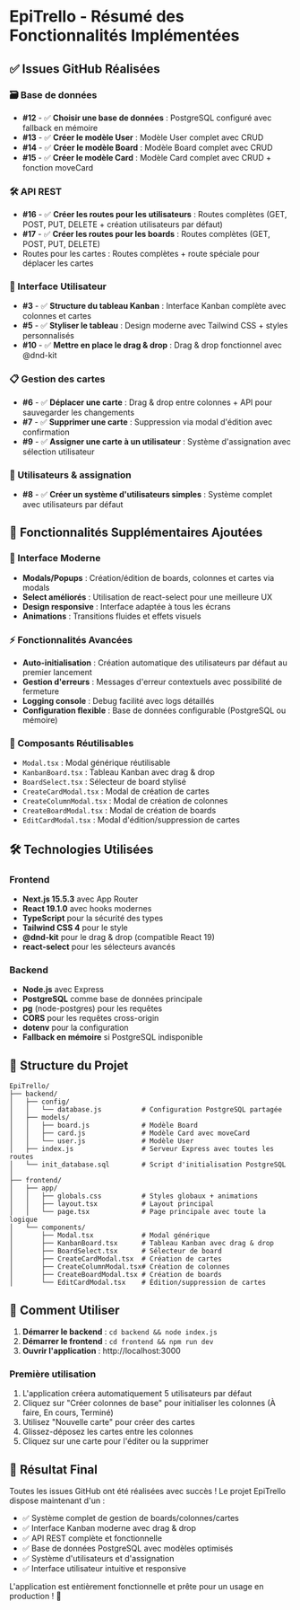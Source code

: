 # EpiTrello - Résumé des Fonctionnalités Implémentées

## ✅ Issues GitHub Réalisées

### 🗃️ Base de données
- **#12** - ✅ **Choisir une base de données** : PostgreSQL configuré avec fallback en mémoire
- **#13** - ✅ **Créer le modèle User** : Modèle User complet avec CRUD
- **#14** - ✅ **Créer le modèle Board** : Modèle Board complet avec CRUD
- **#15** - ✅ **Créer le modèle Card** : Modèle Card complet avec CRUD + fonction moveCard

### 🛠️ API REST
- **#16** - ✅ **Créer les routes pour les utilisateurs** : Routes complètes (GET, POST, PUT, DELETE + création utilisateurs par défaut)
- **#17** - ✅ **Créer les routes pour les boards** : Routes complètes (GET, POST, PUT, DELETE)
- Routes pour les cartes : Routes complètes + route spéciale pour déplacer les cartes

### 🎨 Interface Utilisateur
- **#3** - ✅ **Structure du tableau Kanban** : Interface Kanban complète avec colonnes et cartes
- **#5** - ✅ **Styliser le tableau** : Design moderne avec Tailwind CSS + styles personnalisés
- **#10** - ✅ **Mettre en place le drag & drop** : Drag & drop fonctionnel avec @dnd-kit

### 📋 Gestion des cartes
- **#6** - ✅ **Déplacer une carte** : Drag & drop entre colonnes + API pour sauvegarder les changements
- **#7** - ✅ **Supprimer une carte** : Suppression via modal d'édition avec confirmation
- **#9** - ✅ **Assigner une carte à un utilisateur** : Système d'assignation avec sélection utilisateur

### 👥 Utilisateurs & assignation
- **#8** - ✅ **Créer un système d'utilisateurs simples** : Système complet avec utilisateurs par défaut

## 🚀 Fonctionnalités Supplémentaires Ajoutées

### 🎯 Interface Moderne
- **Modals/Popups** : Création/édition de boards, colonnes et cartes via modals
- **Select améliorés** : Utilisation de react-select pour une meilleure UX
- **Design responsive** : Interface adaptée à tous les écrans
- **Animations** : Transitions fluides et effets visuels

### ⚡ Fonctionnalités Avancées
- **Auto-initialisation** : Création automatique des utilisateurs par défaut au premier lancement
- **Gestion d'erreurs** : Messages d'erreur contextuels avec possibilité de fermeture
- **Logging console** : Debug facilité avec logs détaillés
- **Configuration flexible** : Base de données configurable (PostgreSQL ou mémoire)

### 🎨 Composants Réutilisables
- `Modal.tsx` : Modal générique réutilisable
- `KanbanBoard.tsx` : Tableau Kanban avec drag & drop
- `BoardSelect.tsx` : Sélecteur de board stylisé
- `CreateCardModal.tsx` : Modal de création de cartes
- `CreateColumnModal.tsx` : Modal de création de colonnes
- `CreateBoardModal.tsx` : Modal de création de boards
- `EditCardModal.tsx` : Modal d'édition/suppression de cartes

## 🛠️ Technologies Utilisées

### Frontend
- **Next.js 15.5.3** avec App Router
- **React 19.1.0** avec hooks modernes
- **TypeScript** pour la sécurité des types
- **Tailwind CSS 4** pour le style
- **@dnd-kit** pour le drag & drop (compatible React 19)
- **react-select** pour les sélecteurs avancés

### Backend
- **Node.js** avec Express
- **PostgreSQL** comme base de données principale
- **pg** (node-postgres) pour les requêtes
- **CORS** pour les requêtes cross-origin
- **dotenv** pour la configuration
- **Fallback en mémoire** si PostgreSQL indisponible

## 📁 Structure du Projet

```
EpiTrello/
├── backend/
│   ├── config/
│   │   └── database.js          # Configuration PostgreSQL partagée
│   ├── models/
│   │   ├── board.js             # Modèle Board
│   │   ├── card.js              # Modèle Card avec moveCard
│   │   └── user.js              # Modèle User
│   ├── index.js                 # Serveur Express avec toutes les routes
│   └── init_database.sql        # Script d'initialisation PostgreSQL
│
├── frontend/
│   ├── app/
│   │   ├── globals.css          # Styles globaux + animations
│   │   ├── layout.tsx           # Layout principal
│   │   └── page.tsx             # Page principale avec toute la logique
│   └── components/
│       ├── Modal.tsx            # Modal générique
│       ├── KanbanBoard.tsx      # Tableau Kanban avec drag & drop
│       ├── BoardSelect.tsx      # Sélecteur de board
│       ├── CreateCardModal.tsx  # Création de cartes
│       ├── CreateColumnModal.tsx# Création de colonnes
│       ├── CreateBoardModal.tsx # Création de boards
│       └── EditCardModal.tsx    # Édition/suppression de cartes
```

## 🎯 Comment Utiliser

1. **Démarrer le backend** : `cd backend && node index.js`
2. **Démarrer le frontend** : `cd frontend && npm run dev`
3. **Ouvrir l'application** : http://localhost:3000

### Première utilisation
1. L'application créera automatiquement 5 utilisateurs par défaut
2. Cliquez sur "Créer colonnes de base" pour initialiser les colonnes (À faire, En cours, Terminé)
3. Utilisez "Nouvelle carte" pour créer des cartes
4. Glissez-déposez les cartes entre les colonnes
5. Cliquez sur une carte pour l'éditer ou la supprimer

## 🎉 Résultat Final

Toutes les issues GitHub ont été réalisées avec succès ! Le projet EpiTrello dispose maintenant d'un :
- ✅ Système complet de gestion de boards/colonnes/cartes
- ✅ Interface Kanban moderne avec drag & drop
- ✅ API REST complète et fonctionnelle
- ✅ Base de données PostgreSQL avec modèles optimisés
- ✅ Système d'utilisateurs et d'assignation
- ✅ Interface utilisateur intuitive et responsive

L'application est entièrement fonctionnelle et prête pour un usage en production ! 🚀
